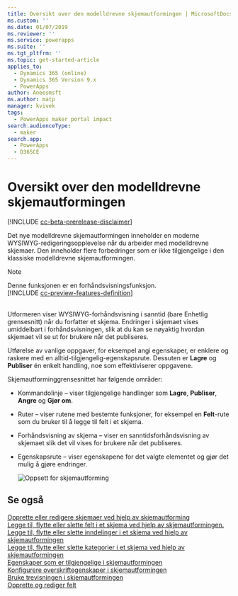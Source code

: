 ```yaml
---
title: Oversikt over den modelldrevne skjemautformingen | MicrosoftDocs
ms.custom: ''
ms.date: 01/07/2019
ms.reviewer: ''
ms.service: powerapps
ms.suite: ''
ms.tgt_pltfrm: ''
ms.topic: get-started-article
applies_to:
  - Dynamics 365 (online)
  - Dynamics 365 Version 9.x
  - PowerApps
author: Aneesmsft
ms.author: matp
manager: kvivek
tags:
  - PowerApps maker portal impact
search.audienceType:
  - maker
search.app:
  - PowerApps
  - D365CE
---
```

# <a name="overview-of-the-model-driven-form-designer"></a>Oversikt over den modelldrevne skjemautformingen
[!INCLUDE [cc-beta-prerelease-disclaimer](../../includes/cc-beta-prerelease-disclaimer.md)]

Det nye modelldrevne skjemautformingen inneholder en moderne WYSIWYG-redigeringsopplevelse når du arbeider med modelldrevne skjemaer. Den inneholder flere forbedringer som er ikke tilgjengelige i den klassiske modelldrevne skjemautformingen. 

> [!NOTE]
> Denne funksjonen er en forhåndsvisningsfunksjon. <br />
> [!INCLUDE [cc-preview-features-definition](../../includes/cc-preview-features-definition.md)] <br /><br />

Utformeren viser WYSIWYG-forhåndsvisning i sanntid (bare Enhetlig grensesnitt) når du forfatter et skjema. Endringer i skjemaet vises umiddelbart i forhåndsvisningen, slik at du kan se nøyaktig hvordan skjemaet vil se ut for brukere når det publiseres. 

Utførelse av vanlige oppgaver, for eksempel angi egenskaper, er enklere og raskere med en alltid-tilgjengelig-egenskapsrute. Dessuten er **Lagre** og **Publiser** én enkelt handling, noe som effektiviserer oppgavene.

Skjemautforminggrensesnittet har følgende områder: 
- Kommandolinje – viser tilgjengelige handlinger som **Lagre**, **Publiser**, **Angre** og **Gjør om**. 
- Ruter – viser rutene med bestemte funksjoner, for eksempel en **Felt**-rute som du bruker til å legge til felt i et skjema. 
- Forhåndsvisning av skjema – viser en sanntidsforhåndsvisning av skjemaet slik det vil vises for brukere når det publiseres. 
- Egenskapsrute – viser egenskapene for det valgte elementet og gjør det mulig å gjøre endringer.

   ![Oppsett for skjemautforming](media/form-designer.png)

## <a name="see-also"></a>Se også
[Opprette eller redigere skjemaer ved hjelp av skjemautforming](create-and-edit-forms.md)  
[Legge til, flytte eller slette felt i et skjema ved hjelp av skjemautformingen.](add-move-or-delete-fields-on-form.md)  
[Legge til, flytte eller slette inndelinger i et skjema ved hjelp av skjemautformingen](add-move-or-delete-sections-on-form.md)  
[Legge til, flytte eller slette kategorier i et skjema ved hjelp av skjemautformingen](add-move-or-delete-tabs-on-form.md)  
[Egenskaper som er tilgjengelige i skjemautformingen](form-designer-properties.md)  
[Konfigurere overskriftegenskaper i skjemautformingen](form-designer-header-properties.md)    
[Bruke trevisningen i skjemautformingen](using-tree-view-on-form.md)  
[Opprette og rediger felt](../common-data-service/create-edit-field-portal.md)
